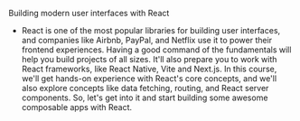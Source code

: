 Building modern user interfaces with React
- React is one of the most popular libraries for building user interfaces, and companies like Airbnb, PayPal, and Netflix use it to power their frontend experiences. Having a good command of the fundamentals will help you build projects of all sizes. It'll also prepare you to work with React frameworks, like React Native, Vite and Next.js. In this course, we'll get hands-on experience with React's core concepts, and we'll also explore concepts like data fetching, routing, and React server components. So, let's get into it and start building some awesome composable apps with React.